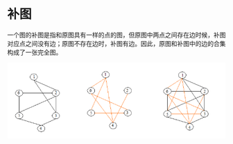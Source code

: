 # 补图

一个图的补图是指和原图具有一样的点的图，但原图中两点之间存在边时候，补图对应点之间没有边；原图不存在边时，补图有边。因此，原图和补图中的边的合集构成了一张完全图。

![](fig/3.png)